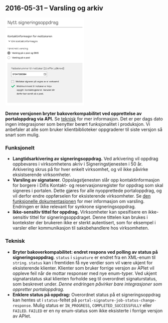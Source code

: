## 2016-05-31 – Varsling og arkiv

<img src="screenshots/2016-05-31-virksomhetsgrensesnitt-varsling.png" style="width: 50%" alt="Skjermbilde av varsling i virksomhetsadmin" width="30%"></img>

**Denne versjonen bryter bakoverkompabilitet ved opprettelse av portaloppdrag via API.** Se [teknisk](#teknisk) for mer informasjon. Det er per dags dato ingen integrasjoner som benytter berørt funksjonalitet i produksjon. Vi anbefaler at alle som bruker klientbiblioteker oppgraderer til siste versjon så snart som mulig.

### Funksjonelt

* **Langtidsarkivering av signeringsoppdrag.**
  Ved arkivering vil oppdrag oppbevares i virksomhetens akriv i Signeringstjenesten i 50 år. Arkivering skrus på for hver enkelt virksomhet, og vil ikke påvirke eksistserende virksomheter.
* **Varsling av signatarer.** 
  Oppslagstjenesten slår opp kontaktinformasjon for borgere i Difis Kontakt- og reservasjonsregister for oppdrag som skal signeres i portalen. Dette gjøres for alle nyopprettede portaloppdrag, og vil derfor endre oppførselen for eksisterende virksomheter. Se [den funksjonelle dokumentasjonen](funksjonell-spesifikasjon.md#varsling) for mer informasjon om varsling. Endringen er ikke relevant for synkrone signeringsoppdrag.
* **Ikke-sensitiv tittel for oppdrag.**
  Virksomheter kan spesifisere en ikke-sensitiv tittel for signeringsoppdraget. Denne tittelen kan brukes i kontekster der brukeren ikke er sterkt autentisert, som for eksempel i varsler eller kommunikasjon til saksbehandlere hos virksomheten.

### Teknisk

* **Bryter bakoverkompabilitet: endret respons ved polling av status på signeringsoppdrag**.
  `status` i `signature` er endret fra en XML-enum til `string`. `status` kan i fremtiden få nye verdier som vil være ukjent for eksisterende klienter. Klienter som bruker forrige versjon av APIet vil oppleve feil når de mottar responser med nye enum-typer. Ved ukjent signatarstatus skal klienten forholde seg til overordnet signaturstatus, som beskrevet under. *Denne endringen påvirker bare integrasjoner som oppretter portaloppdrag.*
* **Enklere status på oppdrag:** Overordnet status på et signeringsoppdrag kan hentes ut i `status`-feltet på `portal-signature-job-status-change-response`. Mulig status er `IN_PROGRESS`, `COMPLETED_SUCCESSFULLY` eller `FAILED`. `FAILED` er en ny enum-status som ikke eksisterte i forrige versjon av APIet.
